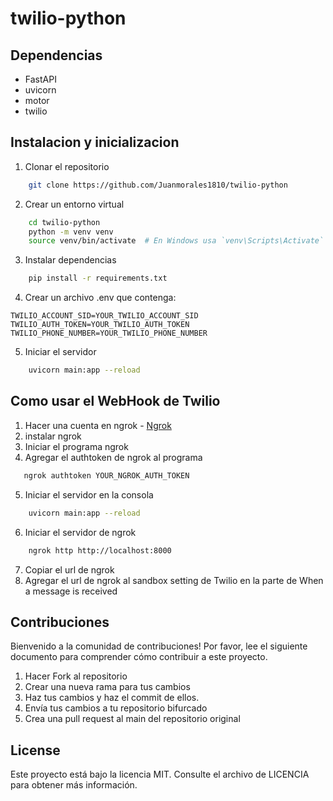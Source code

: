 # twilio-python

## Dependencias

-   FastAPI
-   uvicorn
-   motor
-   twilio

## Instalacion y inicializacion

1. Clonar el repositorio

```bash
    git clone https://github.com/Juanmorales1810/twilio-python
```

2. Crear un entorno virtual

```bash
    cd twilio-python
    python -m venv venv
    source venv/bin/activate  # En Windows usa `venv\Scripts\Activate`
```

3. Instalar dependencias

```bash
    pip install -r requirements.txt
```

4. Crear un archivo .env que contenga:

```
TWILIO_ACCOUNT_SID=YOUR_TWILIO_ACCOUNT_SID
TWILIO_AUTH_TOKEN=YOUR_TWILIO_AUTH_TOKEN
TWILIO_PHONE_NUMBER=YOUR_TWILIO_PHONE_NUMBER
```

5. Iniciar el servidor

```bash
    uvicorn main:app --reload
```

## Como usar el WebHook de Twilio

1.  Hacer una cuenta en ngrok - [Ngrok](https://ngrok.com/)
2.  instalar ngrok
3.  Iniciar el programa ngrok
4.  Agregar el authtoken de ngrok al programa

```bash
   ngrok authtoken YOUR_NGROK_AUTH_TOKEN
```

5.  Iniciar el servidor en la consola

```bash
    uvicorn main:app --reload
```

6. Iniciar el servidor de ngrok

```bash
    ngrok http http://localhost:8000
```

7. Copiar el url de ngrok
8. Agregar el url de ngrok al sandbox setting de Twilio en la parte de When a message is received

## Contribuciones

Bienvenido a la comunidad de contribuciones! Por favor, lee el siguiente documento para comprender cómo contribuir a este proyecto.

1. Hacer Fork al repositorio
2. Crear una nueva rama para tus cambios
3. Haz tus cambios y haz el commit de ellos.
4. Envía tus cambios a tu repositorio bifurcado
5. Crea una pull request al main del repositorio original

## License

Este proyecto está bajo la licencia MIT. Consulte el archivo de LICENCIA para obtener más información.
